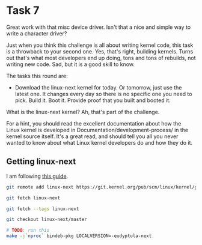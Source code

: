 # Task 7
Great work with that misc device driver.  Isn't that a nice and simple
way to write a character driver?

Just when you think this challenge is all about writing kernel code,
this task is a throwback to your second one.  Yes, that's right,
building kernels.  Turns out that's what most developers end up doing,
tons and tons of rebuilds, not writing new code.  Sad, but it is a good
skill to know.

The tasks this round are:
  - Download the linux-next kernel for today.  Or tomorrow, just use
    the latest one.  It changes every day so there is no specific one
    you need to pick.  Build it.  Boot it.  Provide proof that you built
    and booted it.

What is the linux-next kernel?  Ah, that's part of the challenge.

For a hint, you should read the excellent documentation about how the
Linux kernel is developed in Documentation/development-process/ in the
kernel source itself.  It's a great read, and should tell you all you
never wanted to know about what Linux kernel developers do and how they
do it.

## Getting linux-next
I am following [this guide](https://www.kernel.org/doc/man-pages/linux-next.html).

```bash
git remote add linux-next https://git.kernel.org/pub/scm/linux/kernel/git/next/linux-next.git

git fetch linux-next

git fetch --tags linux-next

git checkout linux-next/master

# TODO: run this
make -j`nproc` bindeb-pkg LOCALVERSION=-eudyptula-next
```